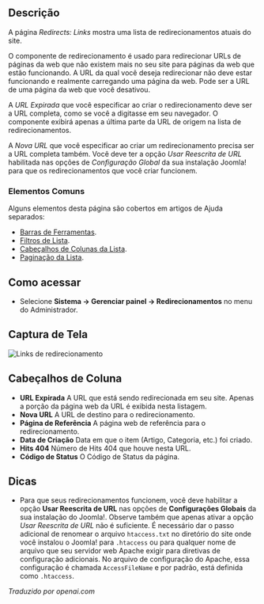 <!-- Filename: Help4.x:Redirects:_Links  / Display title: Redirecionamentos: Links -->

## Descrição

A página *Redirects: Links* mostra uma lista de redirecionamentos atuais do site.

O componente de redirecionamento é usado para redirecionar URLs de páginas da web que não existem mais no seu site para páginas da web que estão funcionando. A URL da qual você deseja redirecionar não deve estar funcionando e realmente carregando uma página da web. Pode ser a URL de uma página da web que você desativou.

A *URL Expirada* que você especificar ao criar o redirecionamento deve ser a URL completa, como se você a digitasse em seu navegador. O componente exibirá apenas a última parte da URL de origem na lista de redirecionamentos.

A *Nova URL* que você especificar ao criar um redirecionamento precisa ser a URL completa também. Você deve ter a opção *Usar Reescrita de URL* habilitada nas opções de *Configuração Global* da sua instalação Joomla! para que os redirecionamentos que você criar funcionem.

### Elementos Comuns

Alguns elementos desta página são cobertos em artigos de Ajuda separados:

* [Barras de Ferramentas](jdocmanual?article=help/common-elements/toolbars).
* [Filtros de Lista](jdocmanual?article=help/common-elements/list-filters).
* [Cabeçalhos de Colunas da Lista](jdocmanual?article=help/common-elements/list-column-headers).
* [Paginação da Lista](jdocmanual?article=help/common-elements/list-pagination).

## Como acessar

- Selecione **Sistema → Gerenciar painel → Redirecionamentos** no menu do Administrador.

## Captura de Tela

![Links de redirecionamento](../../../ptbr/images/redirects/redirects-links.png)

## Cabeçalhos de Coluna

- **URL Expirada** A URL que está sendo redirecionada em seu site.
  Apenas a porção da página web da URL é exibida nesta listagem.
- **Nova URL** A URL de destino para o redirecionamento.
- **Página de Referência** A página web de referência para o redirecionamento.
- **Data de Criação** Data em que o item (Artigo, Categoria, etc.) foi
  criado.
- **Hits 404** Número de Hits 404 que houve nesta URL.
- **Código de Status** O Código de Status da página.

## Dicas

- Para que seus redirecionamentos funcionem, você deve habilitar a opção
  **Usar Reescrita de URL** nas opções de **Configurações Globais** da sua
  instalação do Joomla!. Observe também que apenas ativar a opção *Usar
  Reescrita de URL* não é suficiente. É necessário dar o passo adicional de
  renomear o arquivo `htaccess.txt` no diretório do site onde você
  instalou o Joomla! para `.htaccess` ou para qualquer nome de arquivo que seu 
  servidor web Apache exigir para diretivas de configuração adicionais. No
  arquivo de configuração do Apache, essa configuração é chamada `AccessFileName` e
  por padrão, está definida como `.htaccess`.

*Traduzido por openai.com*

